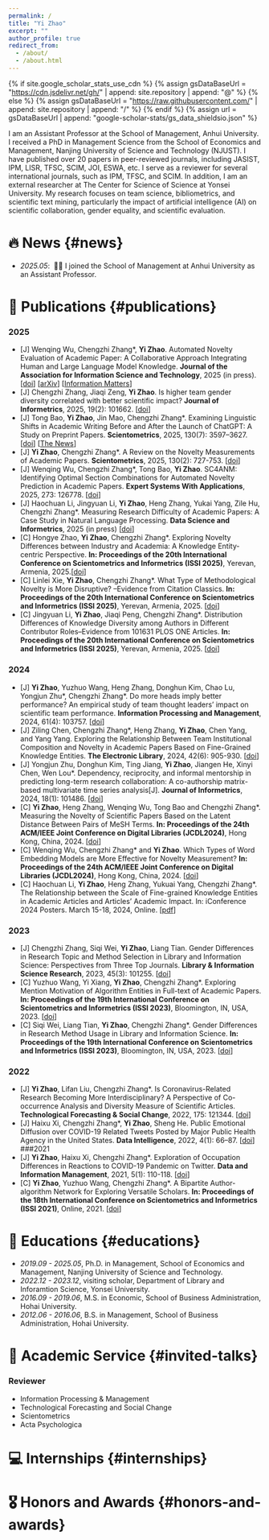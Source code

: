 ```yaml
---
permalink: /
title: "Yi Zhao"
excerpt: ""
author_profile: true
redirect_from: 
  - /about/
  - /about.html
---
```


{% if site.google_scholar_stats_use_cdn %}
{% assign gsDataBaseUrl = "https://cdn.jsdelivr.net/gh/" | append: site.repository | append: "@" %}
{% else %}
{% assign gsDataBaseUrl = "https://raw.githubusercontent.com/" | append: site.repository | append: "/" %}
{% endif %}
{% assign url = gsDataBaseUrl | append: "google-scholar-stats/gs_data_shieldsio.json" %}

<span class='anchor' id='about-me'></span>

I am an Assistant Professor at the School of Management, Anhui University. I received a PhD in Management Science from the School of Economics and Management, Nanjing University of Science and Technology (NJUST). I have published over 20 papers in peer-reviewed journals, including JASIST, IPM, LISR, TFSC, SCIM, JOI, ESWA, etc. I serve as a reviewer for several international journals, such as IPM, TFSC, and SCIM. In addition, I am an external researcher at The Center for Science of Science at Yonsei University. My research focuses on team science, bibliometrics, and scientific text mining, particularly the impact of artificial intelligence (AI) on scientific collaboration, gender equality, and scientific evaluation.


# 🔥 News {#news}
- *2025.05*: &nbsp;🎉🎉 I joined the School of Management at Anhui University as an Assistant Professor. 


# 📝 Publications {#publications}
### 2025
- [J] Wenqing Wu, Chengzhi Zhang*, **Yi Zhao**. Automated Novelty Evaluation of Academic Paper: A Collaborative Approach Integrating Human and Large Language Model Knowledge. **Journal of the Association for Information Science and Technology**, 2025 (in press). [[doi](https://asistdl.onlinelibrary.wiley.com/doi/10.1002/asi.70005?af=R)] [[arXiv](https://arxiv.org/abs/2507.11330)] [[Information Matters](https://informationmatters.org/2025/07/assess-novelty-in-academic-research-a-human-ai-collaborative-approach/)]
- [J] Chengzhi Zhang, Jiaqi Zeng, **Yi Zhao**. Is higher team gender diversity correlated with better scientific impact? **Journal of Informetrics**, 2025, 19(2): 101662. [[doi](https://www.sciencedirect.com/science/article/pii/S1751157725000264?via%3Dihub)]
- [J] Tong Bao, **Yi Zhao**, Jin Mao, Chengzhi Zhang*. Examining Linguistic Shifts in Academic Writing Before and After the Launch of ChatGPT: A Study on Preprint Papers. **Scientometrics**, 2025, 130(7): 3597–3627. [[doi](https://link.springer.com/article/10.1007/s11192-025-05341-y)] [[The News](https://www.timeshighereducation.com/news/ais-hyperbole-making-journal-abstracts-harder-read)]
- [J] **Yi Zhao**, Chengzhi Zhang*. A Review on the Novelty Measurements of Academic Papers. **Scientometrics**, 2025, 130(2): 727-753. [[doi](https://link.springer.com/article/10.1007/s11192-025-05234-0)]
- [J] Wenqing Wu, Chengzhi Zhang*, Tong Bao, **Yi Zhao**. SC4ANM: Identifying Optimal Section Combinations for Automated Novelty Prediction in Academic Papers. **Expert Systems With Applications**, 2025, 273: 126778. [[doi](https://www.sciencedirect.com/science/article/pii/S0957417425004002?via%3Dihub)]
- [J] Haochuan Li, Jingyuan Li, **Yi Zhao**, Heng Zhang, Yukai Yang, Zile Hu, Chengzhi Zhang*. Measuring Research Difficulty of Academic Papers: A Case Study in Natural Language Processing. **Data Science and Informetrics**, 2025 (in press) [[doi](https://www.sciencedirect.com/science/article/pii/S2694610625000396?via%3Dihub)]
- [C] Hongye Zhao, **Yi Zhao**, Chengzhi Zhang*. Exploring Novelty Differences between Industry and Academia: A Knowledge Entity-centric Perspective. **In: Proceedings of the 20th International Conference on Scientometrics and Informetrics (ISSI 2025)**, Yerevan, Armenia, 2025.[[doi](https://issi2025.iiap.sci.am/wp-content/uploads/2025/07/29.-Zhao_fp_issi2025_115.pdf)]
- [C] Linlei Xie, **Yi Zhao**, Chengzhi Zhang*. What Type of Methodological Novelty is More Disruptive? –Evidence from Citation Classics. **In: Proceedings of the 20th International Conference on Scientometrics and Informetrics (ISSI 2025)**, Yerevan, Armenia, 2025. [[doi](https://issi2025.iiap.sci.am/wp-content/uploads/2025/07/90.-Xie_fp_issi2025_184.pdf)]
- [C] Jingyuan Li, **Yi Zhao**, Jiaqi Peng, Chengzhi Zhang*. Distribution Differences of Knowledge Diversity among Authors in Different Contributor Roles–Evidence from 101631 PLOS ONE Articles. **In: Proceedings of the 20th International Conference on Scientometrics and Informetrics (ISSI 2025)**, Yerevan, Armenia, 2025. [[doi](https://issi2025.iiap.sci.am/wp-content/uploads/2025/07/18%e2%80%a4-Li_rp_issi2025_192.pdf)]
### 2024
- [J] **Yi Zhao**, Yuzhuo Wang, Heng Zhang, Donghun Kim, Chao Lu, Yongjun Zhu*, Chengzhi Zhang*. Do more heads imply better performance? An empirical study of team thought leaders’ impact on scientific team performance. **Information Processing and Management**, 2024, 61(4): 103757. [[doi](https://www.sciencedirect.com/science/article/pii/S0306457324001171?via%3Dihub)]
- [J] Ziling Chen, Chengzhi Zhang*, Heng Zhang, **Yi Zhao**, Chen Yang, and Yang Yang. Exploring the Relationship Between Team Institutional Composition and Novelty in Academic Papers Based on Fine-Grained Knowledge Entities. **The Electronic Library**, 2024, 42(6): 905-930. [[doi](https://www.emerald.com/el/article-abstract/42/6/905/1213552/Exploring-the-relationship-between-team?redirectedFrom=fulltext)]
- [J] Yongjun Zhu, Donghun Kim, Ting Jiang, **Yi Zhao**, Jiangen He, Xinyi Chen, Wen Lou*. Dependency, reciprocity, and informal mentorship in predicting long-term research collaboration: A co-authorship matrix-based multivariate time series analysis[J]. **Journal of Informetrics**, 2024, 18(1): 101486. [[doi](https://www.sciencedirect.com/science/article/pii/S1751157723001116?via%3Dihub)]
- [C] **Yi Zhao**, Heng Zhang, Wenqing Wu, Tong Bao and Chengzhi Zhang*. Measuring the Novelty of Scientific Papers Based on the Latent Distance Between Pairs of MeSH Terms. **In: Proceedings of the 24th ACM/IEEE Joint Conference on Digital Libraries (JCDL2024)**, Hong Kong, China, 2024. [[doi](https://dl.acm.org/doi/10.1145/3677389.3702533)]
- [C] Wenqing Wu, Chengzhi Zhang* and **Yi Zhao**. Which Types of Word Embedding Models are More Effective for Novelty Measurement? **In: Proceedings of the 24th ACM/IEEE Joint Conference on Digital Libraries (JCDL2024)**, Hong Kong, China, 2024. [[doi](https://dl.acm.org/doi/10.1145/3677389.3702491)]
- [C] Haochuan Li, **Yi Zhao**, Heng Zhang, Yukuai Yang, Chengzhi Zhang*. The Relationship between the Scale of Fine-grained Knowledge Entities in Academic Articles and Articles’ Academic Impact. In: iConference 2024 Posters. March 15-18, 2024, Online.  [[pdf](https://www.ideals.illinois.edu/items/129994)]
### 2023
- [J] Chengzhi Zhang, Siqi Wei, **Yi Zhao**, Liang Tian. Gender Differences in Research Topic and Method Selection in Library and Information Science: Perspectives from Three Top Journals. **Library & Information Science Research**, 2023, 45(3): 101255. [[doi](https://www.sciencedirect.com/science/article/pii/S0740818823000312?via%3Dihub)]
- [C] Yuzhuo Wang, Yi Xiang, **Yi Zhao**, Chengzhi Zhang*. Exploring Mention Motivation of Algorithm Entities in Full-text of Academic Papers. **In: Proceedings of the 19th International Conference on Scientometrics and Informetrics (ISSI 2023)**, Bloomington, IN, USA, 2023. [[doi](https://zenodo.org/records/10651565)]
- [C] Siqi Wei, Liang Tian, **Yi Zhao**, Chengzhi Zhang*. Gender Differences in Research Method Usage in Library and Information Science. **In: Proceedings of the 19th International Conference on Scientometrics and Informetrics (ISSI 2023)**, Bloomington, IN, USA, 2023. [[doi](https://zenodo.org/records/10651735)]
### 2022
- [J] **Yi Zhao**, Lifan Liu, Chengzhi Zhang*. Is Coronavirus-Related Research Becoming More Interdisciplinary? A Perspective of Co-occurrence Analysis and Diversity Measure of Scientific Articles. **Technological Forecasting & Social Change**, 2022, 175: 121344. [[doi](https://www.sciencedirect.com/science/article/pii/S0040162521007757?via%3Dihub)]
- [J] Haixu Xi, Chengzhi Zhang*, **Yi Zhao**, Sheng He. Public Emotional Diffusion over COVID-19 Related Tweets Posted by Major Public Health Agency in the United States. **Data Intelligence**, 2022, 4(1): 66–87. [[doi](https://www.sciengine.com/DI/doi/10.1162/dint_a_00101)]
###2021
- [J] **Yi Zhao**, Haixu Xi, Chengzhi Zhang*. Exploration of Occupation Differences in Reactions to COVID-19 Pandemic on Twitter. **Data and Information Management**, 2021, 5(1): 110-118. [[doi](https://www.sciencedirect.com/science/article/pii/S2543925122000262?via%3Dihub)]
- [C] **Yi Zhao**, Yuzhuo Wang, Chengzhi Zhang*. A Bipartite Author-algorithm Network for Exploring Versatile Scholars. **In: Proceedings of the 18th International Conference on Scientometrics and Informetrics (ISSI 2021)**, Online, 2021. [[doi](https://chengzhizhang.github.io/research/video/issi_poster_meng.pdf)]

# 📖 Educations {#educations}
- *2019.09 - 2025.05*, Ph.D. in Management, School of Economics and Management, Nanjing University of Science and Technology.
- *2022.12 - 2023.12*, visiting scholar, Department of Library and Inforamtion Science, Yonsei University.
- *2016.09 - 2019.06*, M.S. in Economic, School of Business Administration, Hohai University.
- *2012.06 - 2016.06*, B.S. in Management, School of Business Administration, Hohai University.

# 💬 Academic Service {#invited-talks}
### Reviewer
- Information Processing & Management
- Technological Forecasting and Social Change
- Scientometrics
- Acta Psychologica


# 💻 Internships {#internships}
# 🎖 Honors and Awards {#honors-and-awards}

